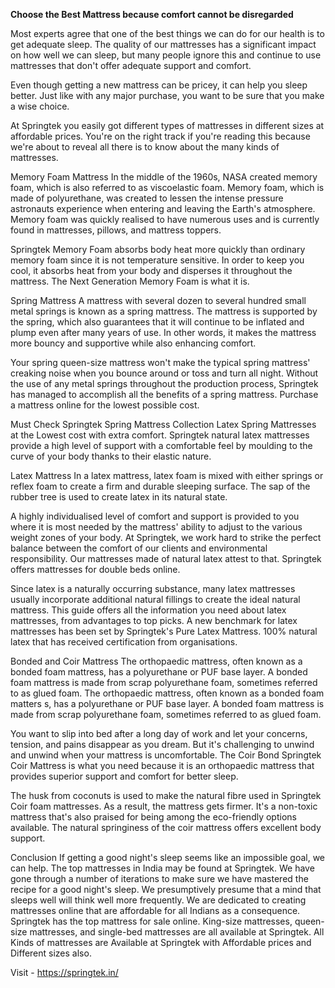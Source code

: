 **Choose the Best Mattress because comfort cannot be disregarded** 

Most experts agree that one of the best things we can do for our health is to get adequate sleep. The quality of our mattresses has a significant impact on how well we can sleep, but many people ignore this and continue to use mattresses that don't offer adequate support and comfort.

Even though getting a new mattress can be pricey, it can help you sleep better. Just like with any major purchase, you want to be sure that you make a wise choice.

At Springtek you easily got different types of mattresses in different sizes at affordable prices. You're on the right track if you're reading this because we're about to reveal all there is to know about the many kinds of mattresses.

Memory Foam Mattress
In the middle of the 1960s, NASA created memory foam, which is also referred to as viscoelastic foam. Memory foam, which is made of polyurethane, was created to lessen the intense pressure astronauts experience when entering and leaving the Earth's atmosphere. Memory foam was quickly realised to have numerous uses and is currently found in mattresses, pillows, and mattress toppers.

Springtek Memory Foam absorbs body heat more quickly than ordinary memory foam since it is not temperature sensitive. In order to keep you cool, it absorbs heat from your body and disperses it throughout the mattress. The Next Generation Memory Foam is what it is.

Spring Mattress
A mattress with several dozen to several hundred small metal springs is known as a spring mattress. The mattress is supported by the spring, which also guarantees that it will continue to be inflated and plump even after many years of use. In other words, it makes the mattress more bouncy and supportive while also enhancing comfort.

Your spring queen-size mattress won't make the typical spring mattress' creaking noise when you bounce around or toss and turn all night. Without the use of any metal springs throughout the production process, Springtek has managed to accomplish all the benefits of a spring mattress. Purchase a mattress online for the lowest possible cost.

Must Check Springtek Spring Mattress Collection Latex Spring Mattresses at the Lowest cost with extra comfort. Springtek natural latex mattresses provide a high level of support with a comfortable feel by moulding to the curve of your body thanks to their elastic nature.

Latex Mattress
In a latex mattress, latex foam is mixed with either springs or reflex foam to create a firm and durable sleeping surface. The sap of the rubber tree is used to create latex in its natural state.

A highly individualised level of comfort and support is provided to you where it is most needed by the mattress' ability to adjust to the various weight zones of your body. At Springtek, we work hard to strike the perfect balance between the comfort of our clients and environmental responsibility. Our mattresses made of natural latex attest to that. Springtek offers mattresses for double beds online.

Since latex is a naturally occurring substance, many latex mattresses usually incorporate additional natural fillings to create the ideal natural mattress. This guide offers all the information you need about latex mattresses, from advantages to top picks. A new benchmark for latex mattresses has been set by Springtek's Pure Latex Mattress. 100% natural latex that has received certification from organisations.

Bonded and Coir Mattress
The orthopaedic mattress, often known as a bonded foam mattress, has a polyurethane or PUF base layer. A bonded foam mattress is made from scrap polyurethane foam, sometimes referred to as glued foam. The orthopaedic mattress, often known as a bonded foam matters s, has a polyurethane or PUF base layer. A bonded foam mattress is made from scrap polyurethane foam, sometimes referred to as glued foam.

You want to slip into bed after a long day of work and let your concerns, tension, and pains disappear as you dream. But it's challenging to unwind and unwind when your mattress is uncomfortable. The Coir Bond Springtek Coir Mattress is what you need because it is an orthopaedic mattress that provides superior support and comfort for better sleep.

The husk from coconuts is used to make the natural fibre used in Springtek Coir foam mattresses. As a result, the mattress gets firmer. It's a non-toxic mattress that's also praised for being among the eco-friendly options available. The natural springiness of the coir mattress offers excellent body support.

Conclusion
If getting a good night's sleep seems like an impossible goal, we can help. The top mattresses in India may be found at Springtek. We have gone through a number of iterations to make sure we have mastered the recipe for a good night's sleep. We presumptively presume that a mind that sleeps well will think well more frequently. We are dedicated to creating mattresses online that are affordable for all Indians as a consequence. Springtek has the top mattress for sale online. King-size mattresses, queen-size mattresses, and single-bed mattresses are all available at Springtek. All Kinds of mattresses are  Available at Springtek with Affordable prices and Different sizes also.


Visit - https://springtek.in/

